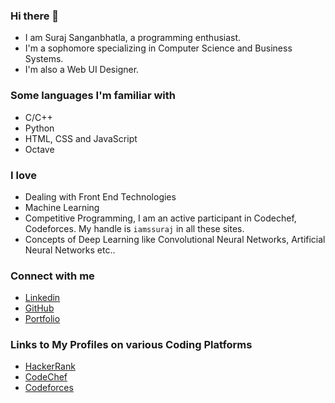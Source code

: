 ### Hi there 👋
* I am Suraj Sanganbhatla, a programming enthusiast.
* I'm a sophomore specializing in Computer Science and Business Systems.
* I'm also a Web UI Designer.

### Some languages I'm familiar with
* C/C++
* Python
* HTML, CSS and JavaScript
* Octave

### I love
* Dealing with Front End Technologies
* Machine Learning
* Competitive Programming, I am an active participant in Codechef, Codeforces. My handle is `iamssuraj` in all these sites.
* Concepts of Deep Learning like Convolutional Neural Networks, Artificial Neural Networks etc..


### Connect with me

- [Linkedin](https://www.linkedin.com/in/iamssuraj/)
- [GitHub](https://github.com/iamssuraj)
- [Portfolio](https://iamssuraj.netlify.app/)

### Links to My Profiles on various Coding Platforms
- [HackerRank](https://www.hackerrank.com/iamssuraj?hr_r=1)
- [CodeChef](https://www.codechef.com/users/iamssuraj)
- [Codeforces](https://codeforces.com/profile/iamssuraj)
